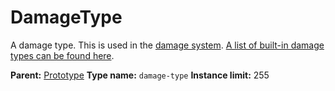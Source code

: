 # DamageType

A damage type. This is used in the [damage system](https://wiki.factorio.com/Damage). [A list of built-in damage types can be found here](https://wiki.factorio.com/Damage#Damage_types).

**Parent:** [Prototype](Prototype.md)
**Type name:** `damage-type`
**Instance limit:** 255

